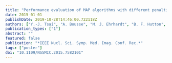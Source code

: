 ```yaml
---
title: "Performance evaluation of MAP algorithms with different penalties, object geometries and noise levels"
date: 2015-01-01
publishDate: 2019-10-28T14:46:00.722118Z
authors: ["Y.-J. Tsai", "A. Bousse", "M. J. Ehrhardt", "B. F. Hutton", "S. Arridge", "K. Thielemans"]
publication_types: ["1"]
abstract: ""
featured: false
publication: "*IEEE Nucl. Sci. Symp. Med. Imag. Conf. Rec.*"
tags: ["poster"]
doi: "10.1109/NSSMIC.2015.7582101"
---
```


